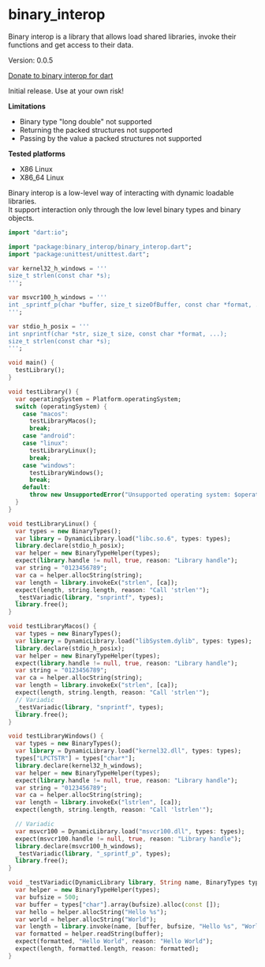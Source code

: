 binary_interop
=====

Binary interop is a library that allows load shared libraries, invoke their functions and get access to their data.

Version: 0.0.5

[Donate to binary interop for dart](https://www.paypal.com/cgi-bin/webscr?cmd=_donations&business=binary.dart@gmail.com&item_name=binary.interop.for.dart&currency_code=USD)

Initial release. Use at your own risk!

**Limitations**

- Binary type "long double" not supported
- Returning the packed structures not supported
- Passing by the value a packed structures not supported

**Tested platforms**

- X86 Linux
- X86_64 Linux

Binary interop is a low-level way of interacting with dynamic loadable libraries.  
It support interaction only through the low level binary types and binary objects.

```dart
import "dart:io";

import "package:binary_interop/binary_interop.dart";
import "package:unittest/unittest.dart";

var kernel32_h_windows = '''
size_t strlen(const char *s);
''';

var msvcr100_h_windows = '''
int _sprintf_p(char *buffer, size_t sizeOfBuffer, const char *format, ...);
''';

var stdio_h_posix = '''
int snprintf(char *str, size_t size, const char *format, ...);
size_t strlen(const char *s);
''';

void main() {
  testLibrary();
}

void testLibrary() {
  var operatingSystem = Platform.operatingSystem;
  switch (operatingSystem) {
    case "macos":
      testLibraryMacos();
      break;
    case "android":
    case "linux":
      testLibraryLinux();
      break;
    case "windows":
      testLibraryWindows();
      break;
    default:
      throw new UnsupportedError("Unsupported operating system: $operatingSystem");
  }
}

void testLibraryLinux() {
  var types = new BinaryTypes();
  var library = DynamicLibrary.load("libc.so.6", types: types);
  library.declare(stdio_h_posix);
  var helper = new BinaryTypeHelper(types);
  expect(library.handle != null, true, reason: "Library handle");
  var string = "0123456789";
  var ca = helper.allocString(string);
  var length = library.invokeEx("strlen", [ca]);
  expect(length, string.length, reason: "Call 'strlen'");
  _testVariadic(library, "snprintf", types);
  library.free();
}

void testLibraryMacos() {
  var types = new BinaryTypes();
  var library = DynamicLibrary.load("libSystem.dylib", types: types);
  library.declare(stdio_h_posix);
  var helper = new BinaryTypeHelper(types);
  expect(library.handle != null, true, reason: "Library handle");
  var string = "0123456789";
  var ca = helper.allocString(string);
  var length = library.invokeEx("strlen", [ca]);
  expect(length, string.length, reason: "Call 'strlen'");
  // Variadic
  _testVariadic(library, "snprintf", types);
  library.free();
}

void testLibraryWindows() {
  var types = new BinaryTypes();
  var library = DynamicLibrary.load("kernel32.dll", types: types);
  types["LPCTSTR"] = types["char*"];
  library.declare(kernel32_h_windows);
  var helper = new BinaryTypeHelper(types);
  expect(library.handle != null, true, reason: "Library handle");
  var string = "0123456789";
  var ca = helper.allocString(string);
  var length = library.invokeEx("lstrlen", [ca]);
  expect(length, string.length, reason: "Call 'lstrlen'");

  // Variadic
  var msvcr100 = DynamicLibrary.load("msvcr100.dll", types: types);
  expect(msvcr100.handle != null, true, reason: "Library handle");
  library.declare(msvcr100_h_windows);
  _testVariadic(library, "_sprintf_p", types);
  library.free();
}

void _testVariadic(DynamicLibrary library, String name, BinaryTypes types) {
  var helper = new BinaryTypeHelper(types);
  var bufsize = 500;
  var buffer = types["char"].array(bufsize).alloc(const []);
  var hello = helper.allocString("Hello %s");
  var world = helper.allocString("World");
  var length = library.invoke(name, [buffer, bufsize, "Hello %s", "World"]);
  var formatted = helper.readString(buffer);
  expect(formatted, "Hello World", reason: "Hello World");
  expect(length, formatted.length, reason: formatted);
}

```
